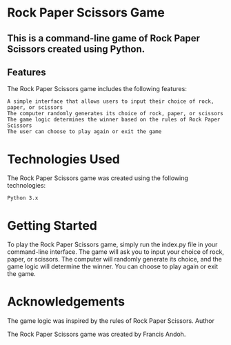 # Rock Paper Scissors Game

## This is a command-line game of Rock Paper Scissors created using Python.
## Features

The Rock Paper Scissors game includes the following features:

    A simple interface that allows users to input their choice of rock, paper, or scissors
    The computer randomly generates its choice of rock, paper, or scissors
    The game logic determines the winner based on the rules of Rock Paper Scissors
    The user can choose to play again or exit the game

# Technologies Used

The Rock Paper Scissors game was created using the following technologies:

    Python 3.x

# Getting Started

To play the Rock Paper Scissors game, simply run the index.py file in your command-line interface. The game will ask you to input your choice of rock, paper, or scissors. The computer will randomly generate its choice, and the game logic will determine the winner. You can choose to play again or exit the game.
# Acknowledgements

The game logic was inspired by the rules of Rock Paper Scissors.
Author

The Rock Paper Scissors game was created by Francis Andoh.

